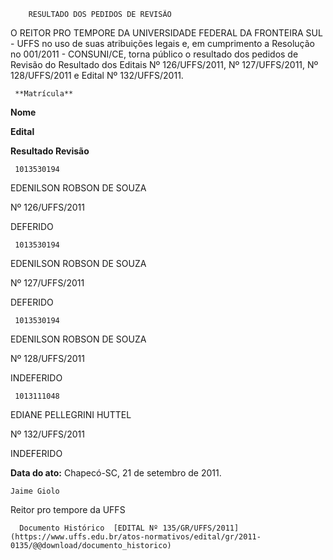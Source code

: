         RESULTADO DOS PEDIDOS DE REVISÃO  

O REITOR PRO TEMPORE DA UNIVERSIDADE FEDERAL DA FRONTEIRA SUL - UFFS no uso de suas atribuições legais e, em cumprimento a Resolução no 001/2011 - CONSUNI/CE, torna público o resultado dos pedidos de Revisão do Resultado dos Editais Nº 126/UFFS/2011, Nº 127/UFFS/2011, Nº 128/UFFS/2011 e Edital Nº 132/UFFS/2011.

     **Matrícula**

   **Nome**

   **Edital**

   **Resultado Revisão**

     1013530194

   EDENILSON ROBSON DE SOUZA

   Nº 126/UFFS/2011

   DEFERIDO

     1013530194

   EDENILSON ROBSON DE SOUZA

   Nº 127/UFFS/2011

   DEFERIDO

     1013530194

   EDENILSON ROBSON DE SOUZA

   Nº 128/UFFS/2011

   INDEFERIDO

     1013111048

   EDIANE PELLEGRINI HUTTEL

   Nº 132/UFFS/2011

   INDEFERIDO

      

   **Data do ato:** Chapecó-SC, 21 de setembro de 2011.   
 

    Jaime Giolo   
 Reitor pro tempore da UFFS 

      Documento Histórico  [EDITAL Nº 135/GR/UFFS/2011](https://www.uffs.edu.br/atos-normativos/edital/gr/2011-0135/@@download/documento_historico)     
      
